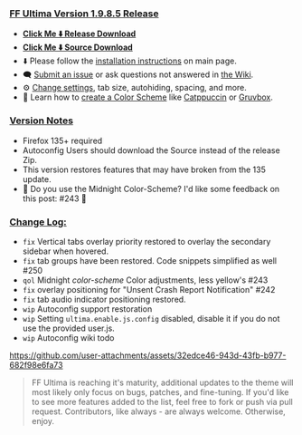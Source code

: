 ### <ins> FF Ultima Version 1.9.8.5 Release
- **[Click Me ⬇️ Release Download](https://github.com/soulhotel/FF-ULTIMA/releases/download/1.9.8.5/ffultima1.9.8.5.zip)**
- **[Click Me ⬇️ Source Download](https://github.com/soulhotel/FF-ULTIMA/archive/refs/heads/main.zip)**
- ⬇️ Please follow the [installation instructions](https://github.com/soulhotel/FF-ULTIMA#installation) on main page.
- 🗨️ [Submit an issue](https://github.com/soulhotel/FF-ULTIMA/issues/new/choose) or ask questions not answered in [the Wiki](https://github.com/soulhotel/FF-ULTIMA/wiki).
- ⚙️ [Change settings](https://github.com/soulhotel/FF-ULTIMA/wiki/Settings), tab size, autohiding, spacing, and more.
- 🎨 Learn how to [create a Color Scheme](https://github.com/soulhotel/FF-ULTIMA/wiki/Create-a-Color-Scheme) like [Catppuccin](https://github.com/soulhotel/FF-ULTIMA/blob/next-release/theme/color-schemes/catppuccin/readme.md) or [Gruvbox](https://github.com/soulhotel/FF-ULTIMA/blob/next-release/theme/color-schemes/gruvbox-light/readme.md).

### <ins> Version Notes
- Firefox 135+ required
- Autoconfig Users should download the Source instead of the release Zip.
- This version restores features that may have broken from the 135 update.
- 🚨 Do you use the Midnight Color-Scheme? I'd like some feedback on this post: #243 🚨

### <ins> Change Log:
- `fix` Vertical tabs overlay priority restored to overlay the secondary sidebar when hovered.
- `fix` tab groups have been restored. Code snippets simplified as well #250
- `qol` Midnight *color-scheme* Color adjustments, less yellow's #243
- `fix` overlay positioning for "Unsent Crash Report Notification" #242
- `fix` tab audio indicator positioning restored.
- `wip` Autoconfig support restoration
- `wip` Setting `ultima.enable.js.config` disabled, disable it if you do not use the provided user.js.
- `wip` Autoconfig wiki todo

https://github.com/user-attachments/assets/32edce46-943d-43fb-b977-682f98e6fa73

> FF Ultima is reaching it's maturity, additional updates to the theme will most likely only focus on bugs, patches, and fine-tuning. If you'd like to see more features added to the list, feel free to fork or push via pull request. Contributors, like always - are always welcome. Otherwise, enjoy.
